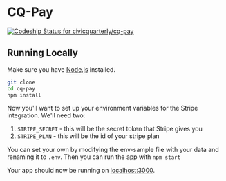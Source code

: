 # CQ-Pay

[ ![Codeship Status for civicquarterly/cq-pay](https://codeship.com/projects/41abf4a0-8a12-0132-349f-7ea459d53ec7/status?branch=master)](https://codeship.com/projects/59905)

## Running Locally

Make sure you have [Node.js](http://nodejs.org/) installed.
```sh
git clone
cd cq-pay
npm install
```

Now you'll want to set up your environment variables for the Stripe integration. We'll need two:

1. `STRIPE_SECRET` - this will be the secret token that Stripe gives you
2. `STRIPE_PLAN` - this will be the id of your stripe plan

You can set your own by modifying the env-sample file with your data and renaming it to `.env`. Then you can run the app with `npm start`

Your app should now be running on [localhost:3000](http://localhost:3000/).
